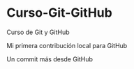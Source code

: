 # Curso-Git-GitHub
Curso de Git y GitHub

Mi primera contribución local para GitHub

Un commit más desde GitHub
